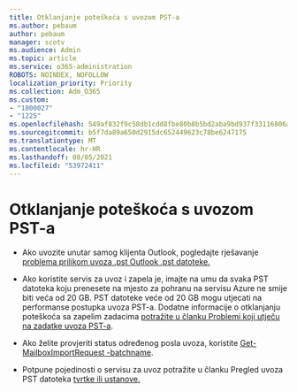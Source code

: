 ```yaml
---
title: Otklanjanje poteškoća s uvozom PST-a
ms.author: pebaum
author: pebaum
manager: scotv
ms.audience: Admin
ms.topic: article
ms.service: o365-administration
ROBOTS: NOINDEX, NOFOLLOW
localization_priority: Priority
ms.collection: Adm_O365
ms.custom:
- "1800027"
- "1225"
ms.openlocfilehash: 549af832f9c58db1cdd8fbe80b8b5bd2aba9bd937f33116806a9391cbc9a5d4c
ms.sourcegitcommit: b5f7da89a650d2915dc652449623c78be6247175
ms.translationtype: MT
ms.contentlocale: hr-HR
ms.lasthandoff: 08/05/2021
ms.locfileid: "53972411"
---
```

# <a name="troubleshooting-pst-import-issues"></a>Otklanjanje poteškoća s uvozom PST-a

- Ako uvozite unutar samog klijenta Outlook, pogledajte rješavanje [problema prilikom uvoza .pst Outlook .pst datoteke.](https://support.office.com/article/Fix-problems-importing-an-Outlook-pst-file-2d2e50dc-5c36-4ab2-ab50-f1be733b3d6e)

- Ako koristite servis za uvoz i zapela je, imajte na umu da svaka PST datoteka koju prenesete na mjesto za pohranu na servisu Azure ne smije biti veća od 20 GB. PST datoteke veće od 20 GB mogu utjecati na performanse postupka uvoza PST-a. Dodatne informacije o otklanjanju poteškoća sa zapelim zadacima [potražite u članku Problemi koji utječu na zadatke uvoza PST-a](https://docs.microsoft.com/office365/troubleshoot/pst-import-service/issues-with-pst-import-job).

- Ako želite provjeriti status određenog posla uvoza, koristite [Get-MailboxImportRequest -batchname](https://docs.microsoft.com/powershell/module/exchange/mailboxes/get-mailboximportrequest).

- Potpune pojedinosti o servisu za uvoz potražite u članku Pregled uvoza PST datoteka [tvrtke ili ustanove.](https://docs.microsoft.com/microsoft-365/compliance/importing-pst-files-to-office-365?view=o365-worldwide)
